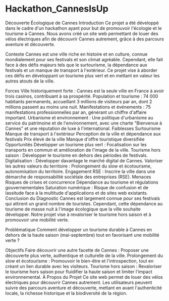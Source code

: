 # Hackathon_CannesIsUp

<!-- Avertissement -->
<!-- Ce projet est conçu uniquement à des fins représentatives. Tous les contenus, y compris les images, les textes, et les codes, sont utilisés strictement pour illustrer les fonctionnalités et la structure du projet. -->

<!-- Usage Limité : -->

<!-- Ce projet ne doit en aucun cas être utilisé à des fins commerciales ou autres que celles prévues pour ce projet. -->
<!-- Les images et autres contenus utilisés dans ce projet peuvent être soumis à des droits d'auteur et ne doivent pas être réutilisés ou distribués en dehors du cadre de ce projet. -->
<!-- Protection de la Clé API Google Maps : -->

<!-- La clé API Google Maps incluse dans ce projet est destinée exclusivement à l'utilisation dans ce projet spécifique. -->
<!-- Toute utilisation de la clé API en dehors de ce projet est strictement interdite. -->
<!-- Merci de respecter ces directives pour assurer une utilisation appropriée et légale des contenus et des ressources de ce projet. -->

Découverte Écologique de Cannes
Introduction
Ce projet a été développé dans le cadre d'un hackathon ayant pour but de promouvoir l'écologie et le tourisme à Cannes. Nous avons créé un site web permettant de louer des vélos électriques afin de découvrir Cannes autrement, grâce à des parcours aventure et découverte.

Contexte
Cannes est une ville riche en histoire et en culture, connue mondialement pour ses festivals et son climat agréable. Cependant, elle fait face à des défis majeurs tels que le surtourisme, la dépendance aux festivals et un manque de transport à l'extérieur. Ce projet vise à aborder ces défis en développant un tourisme plus vert et en mettant en valeur les autres atouts de la ville.

Forces
Ville historiquement forte : Cannes est la seule ville en France à avoir trois casinos, contribuant à sa prospérité.
Population et tourisme : 74 000 habitants permanents, accueillant 3 millions de visiteurs par an, dont 2 millions passent au moins une nuit.
Manifestations et événements : 75 manifestations professionnelles par an, générant un chiffre d'affaire important.
Urbanisme et environnement : Une politique d'urbanisme au service du patrimoine et de l'environnement, avec une charte "Bienvenue à Cannes" et une réputation de luxe à l'international.
Faiblesses
Surtourisme
Manque de transport à l'extérieur
Perception de la ville et dépendance aux festivals
Prix élevé de la ville
Manque d'offre touristique diversifiée
Opportunités
Développer un tourisme plus vert : Focalisation sur les transports en commun et amélioration de l'image de la ville.
Tourisme hors saison : Développer le tourisme en dehors des périodes de festivals.
Digitalisation : Développer davantage le marché digital de Cannes.
Valoriser les autres valeurs du territoire : Prolongement du slow et écotourisme, autonomisation du territoire.
Engagement RSE : Inscrire la ville dans une démarche de responsabilité sociétale des entreprises (RSE).
Menaces
Risques de crises et concurrence
Dépendance au tourisme et régulations gouvernementales
Saturation numérique : Risque de confusion et de lassitude face à la multitude d'applications et de sites web existants.
Conclusion du Diagnostic
Cannes est largement connue pour ses festivals qui attirent un grand nombre de touristes. Cependant, cette dépendance au tourisme de masse nuit à l'image écologique que la ville souhaite développer. Notre projet vise à revaloriser le tourisme hors saison et à promouvoir une mobilité verte.

Problématique
Comment développer un tourisme durable à Cannes en dehors de la haute saison (mai-septembre) tout en favorisant une mobilité verte ?

Objectifs
Faire découvrir une autre facette de Cannes : Proposer une découverte plus verte, authentique et culturelle de la ville.
Prolongement du slow et écotourisme : Promouvoir le bien-être et l'introspection, tout en créant un lien durable avec les visiteurs.
Tourisme hors saison : Revaloriser le tourisme hors saison pour fluidifier la haute saison et limiter l'impact environnemental.
À Propos du Projet
Ce site web permet de louer des vélos électriques pour découvrir Cannes autrement. Les utilisateurs peuvent suivre des parcours aventure et découverte, mettant en avant l'authenticité locale, la richesse historique et la biodiversité de la région.

